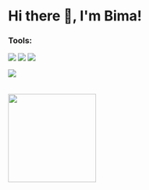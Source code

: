 # Hi there 👋, I'm Bima! 

### Tools:
<p>
    <img src="https://img.shields.io/badge/Text%20Editor-Visual%20Studio%20Code-blue?&logo=visual%20studio%20code&logoColor=blue" />
    <img src="https://gpvc.arturio.dev/bimantaraz" />
     <a href="https://anugrahbimantara.my.id" target="blank"><img src="https://img.shields.io/badge/Website-anugrahbimantara.my.id-blue?" /></a>
</p>


<p>
    <img src="https://github-readme-stats.vercel.app/api?username=bimantaraz&show_icons=true&hide_border=true&theme=radical" />
    <br>
    <br>
    <br>
    <img src="https://github-readme-stats.vercel.app/api/top-langs/?username=bimantaraz&layout=compact" height=180 />
</p>
